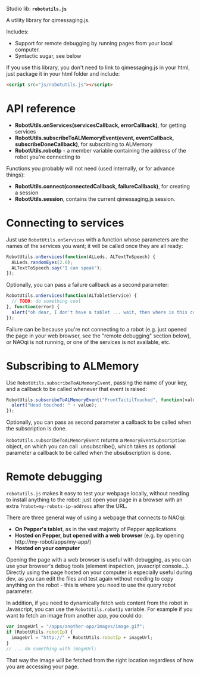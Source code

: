 Studio lib: **`robotutils.js`**

A utility library for qimessaging.js.

Includes:

* Support for remote debugging by running pages from your local computer.
* Syntactic sugar, see below

If you use this library, you don't need to link to qimessaging.js in your html, just package it in your html folder and include:

```html
<script src="js/robotutils.js"></script>
```

API reference
====

* **RobotUtils.onServices(servicesCallback, errorCallback)**, for getting services
* **RobotUtils.subscribeToALMemoryEvent(event, eventCallback, subscribeDoneCallback)**, for subscribing to ALMemory
* **RobotUtils.robotIp** - a member variable containing the address of the robot you're connecting to 

Functions you probably will not need (used internally, or for advance things):

* **RobotUtils.connect(connectedCallback, failureCallback)**, for creating a session
* **RobotUtils.session**, contains the current qimessaging.js session.

Connecting to services
====

Just use `RobotUtils.onServices` with a function whose parameters are the names of the services you want; it will be called once they are all ready:

```javascript
RobotUtils.onServices(function(ALLeds, ALTextToSpeech) {
  ALLeds.randomEyes(2.0);
  ALTextToSpeech.say("I can speak");
});
```

Optionally, you can pass a failure callback as a second parameter:

```javascript
RobotUtils.onServices(function(ALTabletService) {
  // TODO: do something cool
}, function(error) {
  alert("oh dear, I don't have a tablet ... wait, then where is this code running?");
});
```

Failure can be because you're not connecting to a robot (e.g. just opened the page in your web browser, see the "remote debugging" section below), or NAOqi is not running, or one of the services is not available, etc.


Subscribing to ALMemory
====

Use `RobotUtils.subscribeToALMemoryEvent`, passing the name of your key, and a callback to be called whenever that event is raised:

```javascript
RobotUtils.subscribeToALMemoryEvent("FrontTactilTouched", function(value) {
  alert("Head touched: " + value);
});
```

Optionally, you can pass as second parameter a callback to be called when the subscription is done.
    
`RobotUtils.subscribeToALMemoryEvent` returns a `MemoryEventSubscription` object, on which you can call .unsubscribe(), which takes as optional parameter a callback to be called when the ubsubscription is done.
    
Remote debugging
====

`robotutils.js` makes it easy to test your webpage locally, without needing to install anything to the robot: just open your page in a browser with an extra `?robot=my-robots-ip-address` after the URL.

There are three general way of using a webpage that connects to NAOqi:

* **On Pepper's tablet**, as in the vast majority of Pepper applications
* **Hosted on Pepper, but opened with a web browser** (e.g. by opening http://my-robot/apps/my-app/)
* **Hosted on your computer**

Opening the page with a web browser is useful with debugging, as you can use your browser's debug tools (element inspection, javascript console...). Directly using the page hosted on your computer is especially useful during dev, as you can edit the files and test again without needing to copy anything on the robot - this is where you need to use the query robot parameter.

In addition, if you need to dynamically fetch web content from the robot in Javascript, you can use the `RobotUtils.robotIp` variable. For example if you want to fetch an image from another app, you could do:

```javascript
var imageUrl = "/apps/another-app/images/image.gif";
if (RobotUtils.robotIp) {
  imageUrl = "http://" + RobotUtils.robotIp + imageUrl;
}
// ... do something with imageUrl;
```

That way the image will be fetched from the right location regardless of how you are accessing your page.
